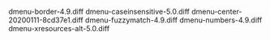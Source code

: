 dmenu-border-4.9.diff
dmenu-caseinsensitive-5.0.diff
dmenu-center-20200111-8cd37e1.diff
dmenu-fuzzymatch-4.9.diff
dmenu-numbers-4.9.diff
dmenu-xresources-alt-5.0.diff
